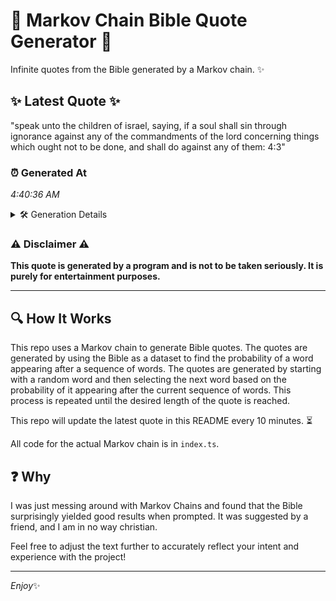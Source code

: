 # 📖 Markov Chain Bible Quote Generator 📖

Infinite quotes from the Bible generated by a Markov chain. ✨

## ✨ Latest Quote ✨
"speak unto the children of israel, saying, if a soul shall sin through ignorance against any of the commandments of the lord concerning things which ought not to be done, and shall do against any of them: 4:3"

### ⏰ Generated At
*4:40:36 AM*

<details>
    <summary>🛠️ Generation Details</summary>
    <p>
        <strong>🌱 Seed:</strong> speak<br>
        <strong>🔄 Iterations:</strong> 37<br>
        <strong>📜 Context History:</strong><br>[ speak ]: unto<br>[ speak, unto ]: the<br>[ speak, unto, the ]: children<br>[ speak, unto, the, children ]: of<br>[ speak, unto, the, children, of ]: israel,<br>[ speak, unto, the, children, of, israel, ]: saying,<br>[ unto, the, children, of, israel,, saying, ]: if<br>[ the, children, of, israel,, saying,, if ]: a<br>[ children, of, israel,, saying,, if, a ]: soul<br>[ of, israel,, saying,, if, a, soul ]: shall<br>[ israel,, saying,, if, a, soul, shall ]: sin<br>[ saying,, if, a, soul, shall, sin ]: through<br>[ if, a, soul, shall, sin, through ]: ignorance<br>[ a, soul, shall, sin, through, ignorance ]: against<br>[ soul, shall, sin, through, ignorance, against ]: any<br>[ shall, sin, through, ignorance, against, any ]: of<br>[ sin, through, ignorance, against, any, of ]: the<br>[ through, ignorance, against, any, of, the ]: commandments<br>[ ignorance, against, any, of, the, commandments ]: of<br>[ against, any, of, the, commandments, of ]: the<br>[ any, of, the, commandments, of, the ]: lord<br>[ of, the, commandments, of, the, lord ]: concerning<br>[ the, commandments, of, the, lord, concerning ]: things<br>[ commandments, of, the, lord, concerning, things ]: which<br>[ of, the, lord, concerning, things, which ]: ought<br>[ the, lord, concerning, things, which, ought ]: not<br>[ lord, concerning, things, which, ought, not ]: to<br>[ concerning, things, which, ought, not, to ]: be<br>[ things, which, ought, not, to, be ]: done,<br>[ which, ought, not, to, be, done, ]: and<br>[ ought, not, to, be, done,, and ]: shall<br>[ not, to, be, done,, and, shall ]: do<br>[ to, be, done,, and, shall, do ]: against<br>[ be, done,, and, shall, do, against ]: any<br>[ done,, and, shall, do, against, any ]: of<br>[ and, shall, do, against, any, of ]: them:<br>[ shall, do, against, any, of, them: ]: 4:3<br>
    </p>
</details>

### ⚠️ Disclaimer ⚠️
**This quote is generated by a program and is not to be taken seriously. It is purely for entertainment purposes.**

---

## 🔍 How It Works

This repo uses a Markov chain to generate Bible quotes. The quotes are generated by using the Bible as a dataset to find the probability of a word appearing after a sequence of words. The quotes are generated by starting with a random word and then selecting the next word based on the probability of it appearing after the current sequence of words. This process is repeated until the desired length of the quote is reached.

This repo will update the latest quote in this README every 10 minutes. ⏳

All code for the actual Markov chain is in `index.ts`.

## ❓ Why

I was just messing around with Markov Chains and found that the Bible surprisingly yielded good results when prompted. 
It was suggested by a friend, and I am in no way christian.

Feel free to adjust the text further to accurately reflect your intent and experience with the project!

---

*Enjoy*✨
